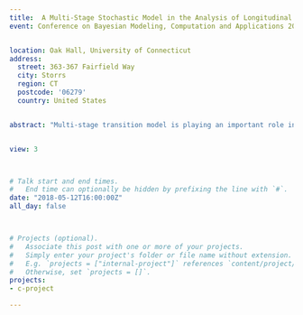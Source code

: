 ```yaml
---
title:  A Multi-Stage Stochastic Model in the Analysis of Longitudinal Data
event: Conference on Bayesian Modeling, Computation and Applications 2018


location: Oak Hall, University of Connecticut
address:
  street: 363-367 Fairfield Way
  city: Storrs
  region: CT
  postcode: '06279'
  country: United States


abstract: "Multi-stage transition model is playing an important role in dementia studies. Since death is a significant source of missing data in longitudinal epidemiological studies on elderly individuals, we consider four stages: normality, memory-impaired intermediate, dementia and death without dementia. To analyze longitudinal data, we develop the likelihood function based on a first order Markov chain model consisting of transitional probabilities between stages. Different from the typical illness-death model, we construct a reversible transition model between normality and memory-impaired intermediate. We use Kolmogorov’s backward equations to derive the probability of transition and ordinal logistic regression to investigate what covariates have significant influence on the transition."


view: 3



# Talk start and end times.
#   End time can optionally be hidden by prefixing the line with `#`.
date: "2018-05-12T16:00:00Z"
all_day: false



# Projects (optional).
#   Associate this post with one or more of your projects.
#   Simply enter your project's folder or file name without extension.
#   E.g. `projects = ["internal-project"]` references `content/project/deep-learning/index.md`.
#   Otherwise, set `projects = []`.
projects:
- c-project

---
```




